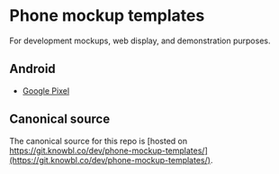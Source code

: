 # Phone mockup templates

For development mockups, web display, and demonstration purposes.

## Android

* [Google Pixel](android/google-pixel/)

## Canonical source

The canonical source for this repo is [hosted on https://git.knowbl.co/dev/phone-mockup-templates/](https://git.knowbl.co/dev/phone-mockup-templates/).